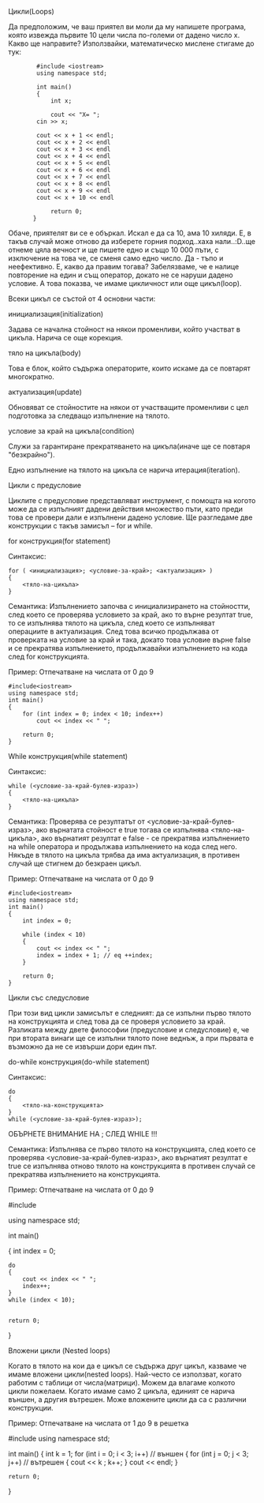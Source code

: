 Цикли(Loops)

Да предположим, че ваш приятел ви моли да му напишете програма, която извежда първите 10 цели числа по-големи от дадено число х. Какво ще направите? Използвайки, математическо мислене стигаме до тук:

            #include <iostream>
            using namespace std;
            
            int main()
            {
            	int x;
            
            	cout << "X= ";
    		cin >> x;
    
    		cout << x + 1 << endl;
    		cout << x + 2 << endl
    		cout << x + 3 << endl
    		cout << x + 4 << endl
    		cout << x + 5 << endl
    		cout << x + 6 << endl
    		cout << x + 7 << endl
    		cout << x + 8 << endl
    		cout << x + 9 << endl
    		cout << x + 10 << endl
           
           		return 0;
           }

Обаче, приятелят ви се е объркал. Искал е да са 10, ама 10 хиляди. Е, в такъв случай може отново да изберете горния подход..хаха нали..:D..ще отнеме цяла вечност и ще пишете едно и също 10 000 пъти, с изключение на това че, се сменя само едно число. Да - тъпо и неефективно. Е, какво да правим тогава? Забелязваме, че е налице повторение на един и същ оператор, докато не се наруши дадено условие. А това показва, че имаме цикличност или още цикъл(loop).

Всеки цикъл се състой от 4 основни части:

инициализация(initialization)

Задава се начална стойност на някои променливи, който участват в цикъла. Нарича се още корекция.

тяло на цикъла(body)

Това е блок, който съдържа операторите, които искаме да се повтарят многократно.

актуализация(update)

Обновяват се стойностите на някои от участващите променливи с цел подготовка за следващо изпълнение на тялото.

условие за край на цикъла(condition)

Служи за гарантиране прекратяването на цикъла(иначе ще се повтаря "безкрайно").

Едно изпълнение на тялото на цикъла се нарича итерация(iteration).

Цикли с предусловие

Циклите с предусловие представляват инструмент, с помощта на когото може да се изпълният дадени действия множество пъти, като преди това се провери дали е изпълнени дадено условие. Ще разгледаме две конструкции с такъв замисъл – for и while.


for конструкция(for statement)

Синтаксис:

    for ( <инициализация>; <условие-за-край>; <актуализация> )
    {
    	<тяло-на-цикъла>
    }

Семантика: Изпълнението започва с инициализирането на стойностти, след което се проверява условието за край, ако то върне резултат true, то се изпълнява тялото на цикъла, след което се изпълняват операциите в актуализация. След това всичко продължава от проверката на условие за край и така, докато това условие върне false и се прекратява изпълнението, продължавайки изпълнението на кода след for конструкцията.


Пример: Отпечатване на числата от 0 до 9

    #include<iostream>
    using namespace std;
    int main()
    {
    	for (int index = 0; index < 10; index++)
    		cout << index << " ";
    
    	return 0;
    }

While конструкция(while statement)

Синтаксис:

    while (<условие-за-край-булев-израз>)
    {
    	<тяло-на-цикъла>
    }

Семантика: Проверява се резултатът от <условие-за-край-булев-израз>, ако върнатата стойност е true тогава се изпълнява <тяло-на-цикъла>, ако върнатият резултат е false - се прекратява изпълнението на while оператора и продължава изпълнението на кода след него. Някъде в тялото на цикъла трябва да има актуализация, в противен случай ще стигнем до безкраен цикъл.

Пример: Отпечатване на числата от 0 до 9

    #include<iostream>
    using namespace std;
    int main()
    {
    	int index = 0;
    
    	while (index < 10)
    	{	
    		cout << index << " ";
    		index = index + 1; // eq ++index;	
    	}
    
    	return 0;
    }

Цикли със следусловие

При този вид цикли замисълът е следният: да се изпълни първо тялото на конструкцията и след това да се проверя условието за край. Разликата между двете философии (предусловие и следусловие) е, че при втората винаги ще се изпълни тялото поне веднъж, а при първата е възможно да не се извърши дори един път.

do-while конструкция(do-while statement)

Синтаксис:

    do
    {
    	<тяло-на-конструкцията>
    }
    while (<условие-за-край-булев-израз>);

ОБЪРНЕТЕ ВНИМАНИЕ НА ; СЛЕД WHILE !!!

Семантика: Изпълнява се първо тялото на конструкцията, след което се проверява <условие-за-край-булев-израз>, ако върнатият резултат е true се изпълнява отново тялото на конструкцията в противен случай се прекратява изпълнението на конструкцията.

Пример: Отпечатване на числата от 0 до 9

#include<iostream>
	
using namespace std;

int main()

{
	int index = 0;
	
	do
	{
		cout << index << " ";
		index++; 		
	} 
	while (index < 10);
	

	return 0;
}

Вложени цикли (Nested loops)

Когато в тялото на кои да е цикъл се съдържа друг цикъл, казваме че имаме вложени цикли(nested loops). Най-често се използват, когато работим с таблици от числа(матрици). Можем да влагаме колкото цикли пожелаем. Когато имаме само 2 цикъла, единият се нарича външен, а другия вътрешен. Moже вложените цикли да са с различни конструкции.

Пример: Отпечатване на числата от 1 до 9 в решетка

#include <iostream>
using namespace std;


int main()
{
	int k = 1;
	for (int i = 0; i < 3; i++) // външен
	{
		for (int j = 0; j < 3; j++) // вътрешен
		{
			cout << k ;
			k++;
		}
		cout << endl;
	}

	return 0;
}
